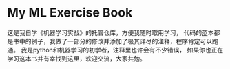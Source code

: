# My ML Exercise Book
这是我自学《机器学习实战》的托管仓库，方便我随时取用学习，
代码的蓝本都是书中的例子，我做了一部分的修改并添加了极其详尽的注释，程序肯定可以跑通。
我是python和机器学习的初学者，注释里也许会有不少错误，
如果你也正在学习这本书并有幸找到这里，欢迎交流，大家共勉。
